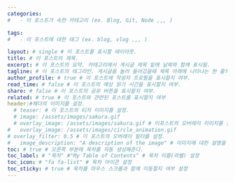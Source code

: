 ```yaml
---
categories:
#   - 이 포스트가 속한 카테고리 (ex. Blog, Git, Node ,,, )

tags:
#   - 이 포스트에 대한 태그 (ex. blog, vlog ,,, )

layout: # single # 이 포스트를 표시할 레이아웃.
title: # 이 포스트의 제목.
excerpt: # 이 포스트의 요약. 카테고리에서 게시글 제목 밑에 날짜와 함께 표시됨.
tagline: # 이 포스트의 태그라인. 게시글을 눌러 들어갔을때 제목 아래에 나타나는 한 줄의 짧은 문구.
author_profile: # true # 이 포스트에 작성자 프로필을 표시할지 여부.
read_time: # false # 이 포스트의 예상 읽기 시간을 표시할지 여부.
share: # false # 이 포스트의 공유 버튼을 표시할지 여부.
related: # true # 이 포스트와 관련된 포스트를 표시할지 여부
header:#헤더의 이미지를 설정.
  # teaser: # 이 포스트의 티저 이미지를 설정.
  # image: /assets/images/sakura.gif
  # overlay_image: /assets/images/sakura.gif # 이포스트의 오버레이 이미지를 설정.
#   overlay_image: /assets/images/circle_animation.gif
# overlay_filter: 0.5 # 이 포스트의 오버레이 필터를 설정.
#   image_description: "A description of the image" # 이미지에 대한 설명을 설정.
toc: # true # 오른쪽 부분에 목차를 자동 생성해준다.
toc_label: # "목차" #"My Table of Contents" # 목차 이름(라벨) 설정
toc_icon: # "fa fa-list" # 목차 아이콘 설정
toc_sticky: # true # 목차를 마우스 스크롤과 함께 이동할지 여부 설정
---
```

